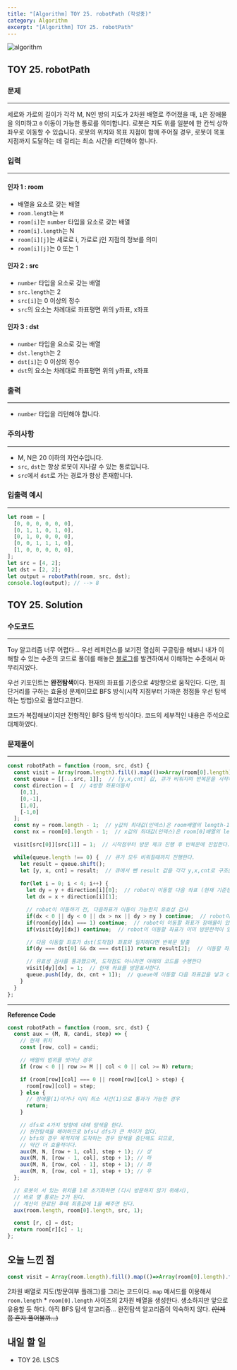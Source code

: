 ```yaml
---
title: "[Algorithm] TOY 25. robotPath (작성중)"
category: Algorithm
excerpt: "[Algorithm] TOY 25. robotPath"
---
```


![algorithm](https://user-images.githubusercontent.com/83164003/131701318-f0ff36c4-1fcc-4f21-b978-18a9d8ec3386.jpg)
## TOY 25. robotPath
### 문제
---
세로와 가로의 길이가 각각 M, N인 방의 지도가 2차원 배열로 주어졌을 때, `1`은 장애물을 의미하고 `0` 이동이 가능한 통로를 의미합니다. 로봇은 지도 위를 일분에 한 칸씩 상하좌우로 이동할 수 있습니다. 로봇의 위치와 목표 지점이 함께 주어질 경우, 로봇이 목표 지점까지 도달하는 데 걸리는 최소 시간을 리턴해야 합니다.


### 입력
---
#### 인자 1 : room
- 배열을 요소로 갖는 배열
- `room.length`는 `M`
- `room[i]`는 `number` 타입을 요소로 갖는 배열
- `room[i].length`는 N
- `room[i][j]`는 세로로 i, 가로로 j인 지점의 정보를 의미
- `room[i][j]`는 0 또는 1

#### 인자 2 : src
- `number` 타입을 요소로 갖는 배열
- `src.length`는 2
- `src[i]`는 0 이상의 정수
- `src`의 요소는 차례대로 좌표평면 위의 y좌표, x좌표

#### 인자 3 : dst
- `number` 타입을 요소로 갖는 배열
- `dst.length`는 2
- `dst[i]`는 0 이상의 정수
- `dst`의 요소는 차례대로 좌표평면 위의 y좌표, x좌표

### 출력
---
- `number` 타입을 리턴해야 합니다.

### 주의사항
---
- M, N은 20 이하의 자연수입니다.
- `src`, `dst`는 항상 로봇이 지나갈 수 있는 통로입니다.
- `src`에서 `dst`로 가는 경로가 항상 존재합니다.

### 입출력 예시
---
```javascript
let room = [
  [0, 0, 0, 0, 0, 0],
  [0, 1, 1, 0, 1, 0],
  [0, 1, 0, 0, 0, 0],
  [0, 0, 1, 1, 1, 0],
  [1, 0, 0, 0, 0, 0],
];
let src = [4, 2];
let dst = [2, 2];
let output = robotPath(room, src, dst);
console.log(output); // --> 8
```

## TOY 25. Solution
### 수도코드
---
Toy 알고리즘 너무 어렵다... 우선 레퍼런스를 보기전 열심히 구글링을 해보니 내가 이해할 수 있는 수준의 코드로 풀이를 해놓은 <a href="https://foamless.tistory.com/797" target="_blank">블로그</a>를 발견하여서 이해하는 수준에서 마무리지었다.

우선 키포인트는 **완전탐색**이다.  현재의 좌표를 기준으로 4방향으로 움직인다. 다만, 최단거리를 구하는 효율성 문제이므로 BFS 방식(시작 지점부터 가까운 정점들 우선 탐색하는 방법)으로 풀었다고한다. 

코드가 복잡해보이지만 전형적인 BFS 탐색 방식이다. 코드의 세부적인 내용은 주석으로 대체하였다.

### 문제풀이
---
```javascript
const robotPath = function (room, src, dst) {
  const visit = Array(room.length).fill().map(()=>Array(room[0].length).fill(0)); // 0으로 채워진 방문여부 지도 (room.length X room[0].length 사이즈) 2차원 배열 생성
  const queue = [[...src, 1]];  // [y,x,cnt] 값, 큐가 비워지며 반복문을 시작하므로 1부터 시작한다.
  const direction = [  // 4방향 좌표이동치
    [0,1],
    [0,-1],
    [1,0],
    [-1,0]
  ];
  const ny = room.length - 1;  // y값의 최대값(인덱스)은 room배열의 length-1, 유효값 검사에 쓰인다.
  const nx = room[0].length - 1;  // x값의 최대값(인덱스)은 room[0]배열의 length-1

  visit[src[0]][src[1]] = 1;  // 시작점부터 방문 체크 진행 후 반복문에 진입한다.

  while(queue.length !== 0) {  // 큐가 모두 비워질때까지 진행한다.
    let result = queue.shift();  
    let [y, x, cnt] = result;  // 큐에서 뺀 result 값을 각각 y,x,cnt로 구조분해 할당 
    
    for(let i = 0; i < 4; i++) {
      let dy = y + direction[i][0];  // robot이 이동할 다음 좌표 (현재 기준점에서 사방향을 모두 검사한다 [완전탐색])
      let dx = x + direction[i][1];

      // robot이 이동하기 전, 다음좌표가 이동이 가능한지 유효성 검사
      if(dx < 0 || dy < 0 || dx > nx || dy > ny ) continue;  // robot이 이동할 좌표가 room 배열을 벗어나는 경우
      if(room[dy][dx] === 1) continue;  // robot이 이동할 좌표가 장애물이 있는 경우
      if(visit[dy][dx]) continue;  // robot이 이동할 좌표가 이미 방문한적이 있는 경우

      // 다음 이동할 좌표가 dst(도착점) 좌표와 일치하다면 반복문 탈출
      if(dy === dst[0] && dx === dst[1]) return result[2];  // 이동할 좌표가 dst와 일치하다면 result 배열의 cnt값을 반환한다.

      // 유효성 검사를 통과했으며, 도착점도 아니라면 아래의 코드를 수행한다
      visit[dy][dx] = 1;  // 현재 좌표를 방문표시한다.
      queue.push([dy, dx, cnt + 1]);  // queue에 이동할 다음 좌표값을 넣고 cnt값을 증가시킨다.
    }
  }
};
```
--- 
**Reference Code**
```javascript
const robotPath = function (room, src, dst) {
  const aux = (M, N, candi, step) => {
    // 현재 위치
    const [row, col] = candi;

    // 배열의 범위를 벗어난 경우
    if (row < 0 || row >= M || col < 0 || col >= N) return;

    if (room[row][col] === 0 || room[row][col] > step) {
      room[row][col] = step;
    } else {
      // 장애물(1)이거나 이미 최소 시간(1)으로 통과가 가능한 경우
      return;
    }

    // dfs로 4가지 방향에 대해 탐색을 한다.
    // 완전탐색을 해야하므로 bfs나 dfs가 큰 차이가 없다.
    // bfs의 경우 목적지에 도착하는 경우 탐색을 중단해도 되므로,
    // 약간 더 효율적이다.
    aux(M, N, [row + 1, col], step + 1); // 상
    aux(M, N, [row - 1, col], step + 1); // 하
    aux(M, N, [row, col - 1], step + 1); // 좌
    aux(M, N, [row, col + 1], step + 1); // 우
  };

  // 로봇이 서 있는 위치를 1로 초기화하면 (다시 방문하지 않기 위해서),
  // 바로 옆 통로는 2가 된다.
  // 계산이 완료된 후에 최종값에 1을 빼주면 된다.
  aux(room.length, room[0].length, src, 1);

  const [r, c] = dst;
  return room[r][c] - 1;
};
```

## 오늘 느낀 점
```javascript
const visit = Array(room.length).fill().map(()=>Array(room[0].length).fill(0));
```
2차원 배열로 지도(방문여부 플래그)를 그리는 코드이다. `map` 메서드를 이용해서 `room.length` * `room[0].length` 사이즈의 2차원 배열을 생성한다. 생소하지만 앞으로 유용할 듯 하다. 아직 BFS 탐색 알고리즘... 완전탐색 알고리즘이 익숙하지 않다. ~~(언제쯤 혼자 풀어볼까...)~~
## 내일 할 일
- TOY 26. LSCS
